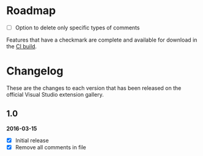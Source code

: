 # Roadmap

- [ ] Option to delete only specific types of comments

Features that have a checkmark are complete and available for
download in the
[CI build](http://vsixgallery.com/extension/d7c3f904-cc5a-4d47-aa25-81fb7c36df89/).

# Changelog

These are the changes to each version that has been released
on the official Visual Studio extension gallery.

## 1.0

**2016-03-15**

- [x] Initial release
- [x] Remove all comments in file